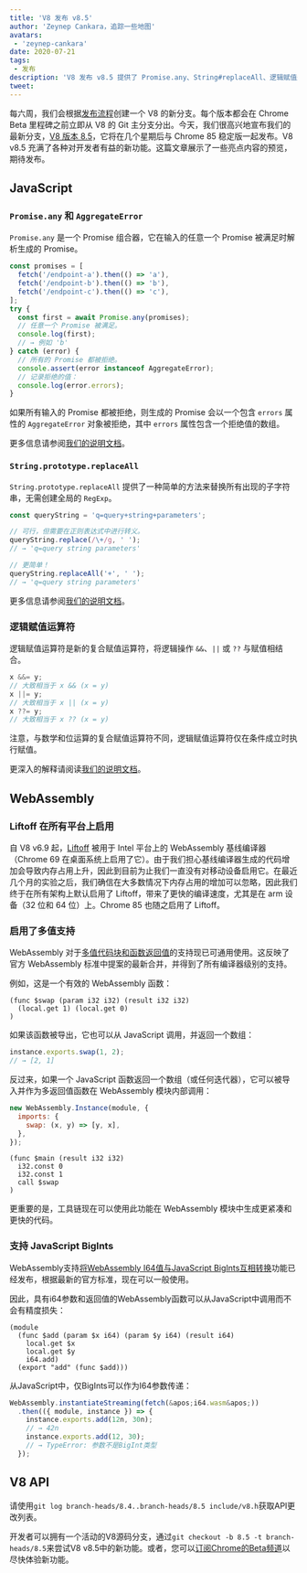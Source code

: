 ```yaml
---
title: 'V8 发布 v8.5'
author: 'Zeynep Cankara，追踪一些地图'
avatars:
 - 'zeynep-cankara'
date: 2020-07-21
tags:
 - 发布
description: 'V8 发布 v8.5 提供了 Promise.any、String#replaceAll、逻辑赋值运算符、WebAssembly 多值支持和 BigInt 支持，以及性能改进。'
tweet:
---
```

每六周，我们会根据[发布流程](https://v8.dev/docs/release-process)创建一个 V8 的新分支。每个版本都会在 Chrome Beta 里程碑之前立即从 V8 的 Git 主分支分出。今天，我们很高兴地宣布我们的最新分支，[V8 版本 8.5](https://chromium.googlesource.com/v8/v8.git/+log/branch-heads/8.5)，它将在几个星期后与 Chrome 85 稳定版一起发布。V8 v8.5 充满了各种对开发者有益的新功能。这篇文章展示了一些亮点内容的预览，期待发布。

<!--truncate-->
## JavaScript

### `Promise.any` 和 `AggregateError`

`Promise.any` 是一个 Promise 组合器，它在输入的任意一个 Promise 被满足时解析生成的 Promise。

```js
const promises = [
  fetch('/endpoint-a').then(() => 'a'),
  fetch('/endpoint-b').then(() => 'b'),
  fetch('/endpoint-c').then(() => 'c'),
];
try {
  const first = await Promise.any(promises);
  // 任意一个 Promise 被满足。
  console.log(first);
  // → 例如 'b'
} catch (error) {
  // 所有的 Promise 都被拒绝。
  console.assert(error instanceof AggregateError);
  // 记录拒绝的值：
  console.log(error.errors);
}
```

如果所有输入的 Promise 都被拒绝，则生成的 Promise 会以一个包含 `errors` 属性的 `AggregateError` 对象被拒绝，其中 `errors` 属性包含一个拒绝值的数组。

更多信息请参阅[我们的说明文档](https://v8.dev/features/promise-combinators#promise.any)。

### `String.prototype.replaceAll`

`String.prototype.replaceAll` 提供了一种简单的方法来替换所有出现的子字符串，无需创建全局的 `RegExp`。

```js
const queryString = 'q=query+string+parameters';

// 可行，但需要在正则表达式中进行转义。
queryString.replace(/\+/g, ' ');
// → 'q=query string parameters'

// 更简单！
queryString.replaceAll('+', ' ');
// → 'q=query string parameters'
```

更多信息请参阅[我们的说明文档](https://v8.dev/features/string-replaceall)。

### 逻辑赋值运算符

逻辑赋值运算符是新的复合赋值运算符，将逻辑操作 `&&`、`||` 或 `??` 与赋值相结合。

```js
x &&= y;
// 大致相当于 x && (x = y)
x ||= y;
// 大致相当于 x || (x = y)
x ??= y;
// 大致相当于 x ?? (x = y)
```

注意，与数学和位运算的复合赋值运算符不同，逻辑赋值运算符仅在条件成立时执行赋值。

更深入的解释请阅读[我们的说明文档](https://v8.dev/features/logical-assignment)。

## WebAssembly

### Liftoff 在所有平台上启用

自 V8 v6.9 起，[Liftoff](https://v8.dev/blog/liftoff) 被用于 Intel 平台上的 WebAssembly 基线编译器（Chrome 69 在桌面系统上启用了它）。由于我们担心基线编译器生成的代码增加会导致内存占用上升，因此到目前为止我们一直没有对移动设备启用它。在最近几个月的实验之后，我们确信在大多数情况下内存占用的增加可以忽略，因此我们终于在所有架构上默认启用了 Liftoff，带来了更快的编译速度，尤其是在 arm 设备（32 位和 64 位）上。Chrome 85 也随之启用了 Liftoff。

### 启用了多值支持

WebAssembly 对于[多值代码块和函数返回值](https://github.com/WebAssembly/multi-value)的支持现已可通用使用。这反映了官方 WebAssembly 标准中提案的最新合并，并得到了所有编译器级别的支持。

例如，这是一个有效的 WebAssembly 函数：

```wasm
(func $swap (param i32 i32) (result i32 i32)
  (local.get 1) (local.get 0)
)
```

如果该函数被导出，它也可以从 JavaScript 调用，并返回一个数组：

```js
instance.exports.swap(1, 2);
// → [2, 1]
```

反过来，如果一个 JavaScript 函数返回一个数组（或任何迭代器），它可以被导入并作为多返回值函数在 WebAssembly 模块内部调用：

```js
new WebAssembly.Instance(module, {
  imports: {
    swap: (x, y) => [y, x],
  },
});
```

```wasm
(func $main (result i32 i32)
  i32.const 0
  i32.const 1
  call $swap
)
```

更重要的是，工具链现在可以使用此功能在 WebAssembly 模块中生成更紧凑和更快的代码。

### 支持 JavaScript BigInts

WebAssembly支持[将WebAssembly I64值与JavaScript BigInts互相转换](https://github.com/WebAssembly/JS-BigInt-integration)功能已经发布，根据最新的官方标准，现在可以一般使用。

因此，具有i64参数和返回值的WebAssembly函数可以从JavaScript中调用而不会有精度损失：

```wasm
(module
  (func $add (param $x i64) (param $y i64) (result i64)
    local.get $x
    local.get $y
    i64.add)
  (export "add" (func $add)))
```

从JavaScript中，仅BigInts可以作为I64参数传递：

```js
WebAssembly.instantiateStreaming(fetch(&apos;i64.wasm&apos;))
  .then(({ module, instance }) => {
    instance.exports.add(12n, 30n);
    // → 42n
    instance.exports.add(12, 30);
    // → TypeError: 参数不是BigInt类型
  });
```

## V8 API

请使用`git log branch-heads/8.4..branch-heads/8.5 include/v8.h`获取API更改列表。

开发者可以拥有一个活动的V8源码分支，通过`git checkout -b 8.5 -t branch-heads/8.5`来尝试V8 v8.5中的新功能。或者，您可以[订阅Chrome的Beta频道](https://www.google.com/chrome/browser/beta.html)以尽快体验新功能。
